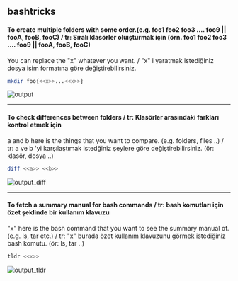 ## bashtricks

#### To create multiple folders with some order.(e.g. foo1 foo2 foo3 .... foo9 ||  fooA, fooB, fooC)  / tr: Sıralı klasörler oluışturmak için (örn. foo1 foo2 foo3 .... foo9 ||  fooA, fooB, fooC)
You can replace the "x" whatever you want. / "x" i yaratmak istediğiniz dosya isim formatına göre değiştirebilirsiniz.

```bash
mkdir foo{<<x>>...<<x>>}
```
![output](https://user-images.githubusercontent.com/22776403/90341531-0287c080-e009-11ea-813d-71471ee4558d.gif)
***
#### To check differences between folders / tr: Klasörler arasındaki farkları kontrol etmek için
a and b here is the things that you want to compare. (e.g. folders, files ..) / tr: a ve b 'yi karşılaştımak istedğiniz şeylere göre değiştirebilirsiniz. (ör: klasör, dosya ..)

```bash
diff <<a>> <<b>>
```
![output_diff](https://user-images.githubusercontent.com/22776403/90341732-9908b180-e00a-11ea-9e24-57a2a376348a.gif)
***
#### To fetch a summary manual for bash commands / tr: bash komutları için özet şeklinde bir kullanım klavuzu
"x" here is the bash command that you want to see the summary manual of. (e.g. ls, tar etc.) / tr: "x" burada özet kullanım klavuzunu görmek istediğiniz bash komutu. (ör: ls, tar ..)

```bash
tldr <<x>>
```
![output_tldr](https://user-images.githubusercontent.com/22776403/90552068-f0d62280-e19a-11ea-9454-051dc67e23fc.gif)
